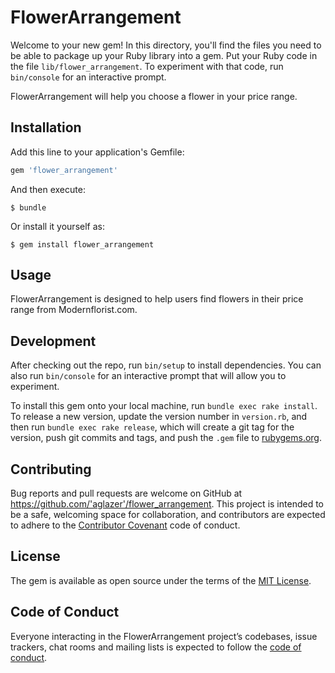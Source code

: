 # FlowerArrangement

Welcome to your new gem! In this directory, you'll find the files you need to be able to package up your Ruby library into a gem. Put your Ruby code in the file `lib/flower_arrangement`. To experiment with that code, run `bin/console` for an interactive prompt.

FlowerArrangement will help you choose a flower in your price range.

## Installation

Add this line to your application's Gemfile:

```ruby
gem 'flower_arrangement'
```

And then execute:

    $ bundle

Or install it yourself as:

    $ gem install flower_arrangement

## Usage

FlowerArrangement is designed to help users find flowers in their price range from Modernflorist.com. 

## Development

After checking out the repo, run `bin/setup` to install dependencies. You can also run `bin/console` for an interactive prompt that will allow you to experiment.

To install this gem onto your local machine, run `bundle exec rake install`. To release a new version, update the version number in `version.rb`, and then run `bundle exec rake release`, which will create a git tag for the version, push git commits and tags, and push the `.gem` file to [rubygems.org](https://rubygems.org).

## Contributing

Bug reports and pull requests are welcome on GitHub at https://github.com/'aglazer'/flower_arrangement. This project is intended to be a safe, welcoming space for collaboration, and contributors are expected to adhere to the [Contributor Covenant](http://contributor-covenant.org) code of conduct.

## License

The gem is available as open source under the terms of the [MIT License](https://opensource.org/licenses/MIT).

## Code of Conduct

Everyone interacting in the FlowerArrangement project’s codebases, issue trackers, chat rooms and mailing lists is expected to follow the [code of conduct](https://github.com/'aglazer'/flower_arrangement/blob/master/CODE_OF_CONDUCT.md).
